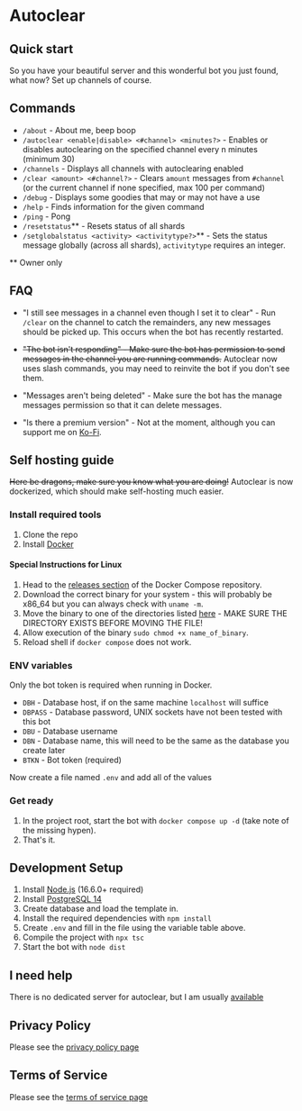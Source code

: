 # Autoclear

## Quick start

So you have your beautiful server and this wonderful bot you just found, what now? Set up channels of course.

## Commands
- `/about` - About me, beep boop
- `/autoclear <enable|disable> <#channel> <minutes?>` - Enables or disables autoclearing on the specified channel every n minutes (minimum 30)
- `/channels` - Displays all channels with autoclearing enabled
- `/clear <amount> <#channel?>` - Clears `amount` messages from `#channel` (or the current channel if none specified, max 100 per command)
- `/debug` - Displays some goodies that may or may not have a use
- `/help` - Finds information for the given command
- `/ping` - Pong
- `/resetstatus`** - Resets status of all shards
- `/setglobalstatus <activity> <activitytype?>`** - Sets the status message globally (across all shards), `activitytype` requires an integer.

** Owner only

## FAQ
- "I still see messages in a channel even though I set it to clear" - Run `/clear` on the channel to catch the remainders, any new messages should be picked up. This occurs when the bot has recently restarted.

- ~~"The bot isn't responding" - Make sure the bot has permission to send messages in the channel you are running commands.~~ Autoclear now uses slash commands, you may need to reinvite the bot if you don't see them.

- "Messages aren't being deleted" - Make sure the bot has the manage messages permission so that it can delete messages.

- "Is there a premium version" - Not at the moment, although you can support me on [Ko-Fi](https://ko-fi.com/wolftallemo).

## Self hosting guide
~~Here be dragons, make sure you know what you are doing!~~ Autoclear is now dockerized, which should make self-hosting much easier.

### Install required tools
1. Clone the repo
2. Install [Docker](https://docs.docker.com/get-docker/)

#### Special Instructions for Linux
1. Head to the [releases section](https://github.com/docker/compose/releases/latest) of the Docker Compose repository.
2. Download the correct binary for your system - this will probably be x86_64 but you can always check with `uname -m`.
3. Move the binary to one of the directories listed [here](https://github.com/docker/compose#where-to-get-docker-compose) - MAKE SURE THE DIRECTORY EXISTS BEFORE MOVING THE FILE!
4. Allow execution of the binary `sudo chmod +x name_of_binary`.
5. Reload shell if `docker compose` does not work.

### ENV variables
Only the bot token is required when running in Docker.

- `DBH` - Database host, if on the same machine `localhost` will suffice
- `DBPASS` - Database password, UNIX sockets have not been tested with this bot
- `DBU` - Database username
- `DBN` - Database name, this will need to be the same as the database you create later
- `BTKN` - Bot token (required)

Now create a file named `.env` and add all of the values

### Get ready
1. In the project root, start the bot with `docker compose up -d` (take note of the missing hypen).
2. That's it.

## Development Setup
1. Install [Node.js](https://nodejs.org) (16.6.0+ required)
2. Install [PostgreSQL 14](https://www.postgresql.org)
3. Create database and load the template in.
4. Install the required dependencies with `npm install`
5. Create `.env` and fill in the file using the variable table above.
6. Compile the project with `npx tsc`
7. Start the bot with `node dist`

## I need help
There is no dedicated server for autoclear, but I am usually [available](https://discord.com/invite/cYakVbr)

## Privacy Policy
Please see the [privacy policy page](https://autoclear.wolftallemo.com/privacy)

## Terms of Service
Please see the [terms of service page](https://autoclear.wolftallemo.com/terms)
